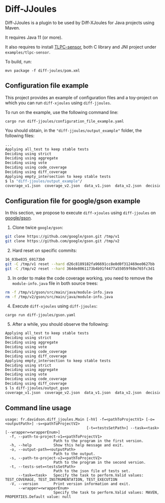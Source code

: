 # Diff-JJoules

Diff-JJoules is a plugin to be used by Diff-XJoules for Java projects using Maven.

It requires Java 11 (or more).

It also requires to install [TLPC-sensor](https://github.com/davidson-consulting/tlpc-sensor), both C library and JNI project under `examples/tlpc-sensor`.

To build, run:

```
mvn package -f diff-joules/pom.xml
```

## Configuration file example

This project provides an example of configuration files and a toy-project on which you can run `diff-xjoules` using `diff-jjoules`.

To run on the example, use the following command line:

```
cargo run diff-jjoules/configuration_file_example.yaml
```

You should obtain, in the `"diff-jjoules/output_example"` folder, the following files:

```sh
...
Applying all_test to keep stable tests
Deciding using strict
Deciding using aggregate
Deciding using vote
Deciding using code_coverage
Deciding using diff_coverage
Applying empty_intersection to keep stable tests
$ ls "diff-jjoules/output_example"/
coverage_v1.json  coverage_v2.json  data_v1.json  data_v2.json  decisions.json  delta.json  diff  test_filter_selection.json  test_selection.json
```

## Configuration file for google/gson example

In this section, we propose to execute `diff-xjoules` using `diff-jjoules` on [google/gson](https://github.com/google/gson.git).

1. Clone twice `google/gson`:

```sh
git clone https://github.com/google/gson.git /tmp/v1
git clone https://github.com/google/gson.git /tmp/v2
```

2. Hard reset on specific commits:

```sh
16_03be835_69173b0
git -C /tmp/v1 reset --hard d26c8189182fa96691cc8e0d0f312469ee0627bb
git -C /tmp/v2 reset --hard 364de8061173b4b91f4477a55059f68e765fc3d1
```

3. In order to make the code coverage working, you need to remove the `module-info.java` file in both source trees:

```sh
rm -f /tmp/v1/gson/src/main/java/module-info.java
rm -f /tmp/v2/gson/src/main/java/module-info.java
```

4. Execute `diff-xjoules` using `diff-jjoules`:

```
cargo run diff-jjoules/gson.yaml
```

5. After a while, you should observe the following:

```sh
Applying all_test to keep stable tests
Deciding using strict
Deciding using aggregate
Deciding using vote
Deciding using code_coverage
Deciding using diff_coverage
Applying empty_intersection to keep stable tests
Deciding using strict
Deciding using aggregate
Deciding using vote
Deciding using code_coverage
Deciding using diff_coverage
$ ls diff-jjoules/output_gson
coverage_v1.json  coverage_v2.json  data_v1.json  data_v2.json  decisions.json  delta.json  diff  test_filter_selection.json  test_selection.json
```

## Command line usage

```
usage: fr.davidson.diff_jjoules.Main [-hV] -f=<pathToProjectV1> [-o=<outputPath>] -s=<pathToProjectV2>
                                     [-t=<testsSetPath>] --task=<task> [--wrapper=<wrapperEnum>]
  -f, --path-to-project-v1=<pathToProjectV1>
                      Path to the program in the first version.
  -h, --help          Show this help message and exit.
  -o, --output-path=<outputPath>
                      Path to the output.
  -s, --path-to-project-v2=<pathToProjectV2>
                      Path to the program in the second version.
  -t, --tests-set=<testsSetPath>
                      Path to the json file of tests set.
      --task=<task>   Specify the task to perform.Valid values: TEST_COVERAGE, TEST_INSTRUMENTATION, TEST_EXECUTION
  -V, --version       Print version information and exit.
      --wrapper=<wrapperEnum>
                      Specify the task to perform.Valid values: MAVEN, PROPERTIES.Default value: null
```